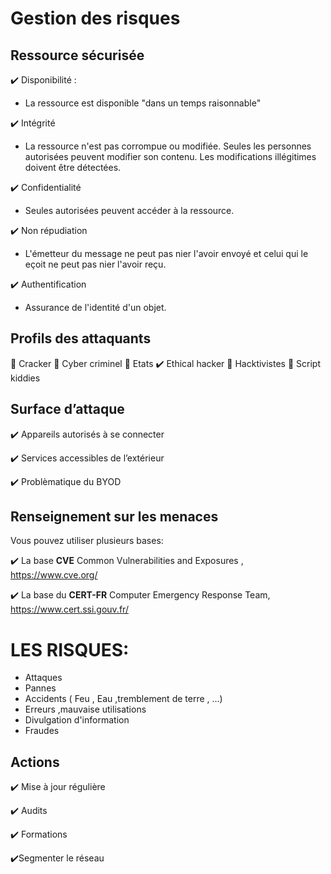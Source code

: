 # Gestion des risques

## Ressource sécurisée

✔️ Disponibilité  :

* La ressource est disponible "dans un temps raisonnable"
  
✔️ Intégrité

* La ressource n'est pas corrompue ou modifiée. Seules les personnes autorisées peuvent modifier son contenu. Les modifications illégitimes doivent être détectées.

✔️ Confidentialité
* Seules autorisées peuvent accéder à la ressource.


✔️ Non répudiation
* L'émetteur du message ne peut pas nier l'avoir envoyé et celui qui le eçoit  ne peut pas nier l'avoir reçu.

✔️ Authentification
* Assurance de l'identité d'un objet.

## Profils des attaquants

🚩 Cracker
🚩 Cyber criminel 
🚩 Etats 
✔️ Ethical hacker
🚩 Hacktivistes
🚩 Script kiddies

## Surface d’attaque

✔️ Appareils autorisés à se connecter

✔️ Services accessibles de l’extérieur

✔️ Problèmatique du BYOD

## Renseignement sur les menaces 

Vous pouvez utiliser plusieurs bases:

✔️ La base **CVE**  Common Vulnerabilities and Exposures , https://www.cve.org/


✔️ La base du **CERT-FR** Computer Emergency Response Team, https://www.cert.ssi.gouv.fr/


# LES RISQUES:
 * Attaques
 * Pannes
 * Accidents ( Feu , Eau ,tremblement de terre , ...)
 * Erreurs ,mauvaise utilisations
 * Divulgation d'information
 * Fraudes

## Actions

✔️ Mise à jour régulière

✔️ Audits

✔️ Formations

✔️Segmenter le réseau 
